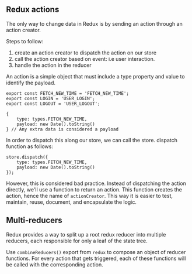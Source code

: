 ## Redux actions
The only way to change data in Redux is by sending an action through an action creator.

Steps to follow:
1. create an action creator to dispatch the action on our store
2. call the action creator based on event: i.e user interaction.
3. handle the action in the reducer



An action is a simple object that must include a type property and value to identify the payload.

    export const FETCH_NEW_TIME = 'FETCH_NEW_TIME';
    export const LOGIN = 'USER_LOGIN';
    export const LOGOUT = 'USER_LOGOUT';

    {
        type: types.FETCH_NEW_TIME,
        payload: new Date().toString()
    } // Any extra data is considered a payload

In order to dispatch this along our store, we can call the store. dispatch function as follows:

    store.dispatch({
        type: types.FETCH_NEW_TIME, 
        payload: new Date().toString()
    });

However, this is considered bad practice.
Instead of dispatching the action directly, we'll use a function to return an action. This function creates the action, hence the name of `actionCreator`. This way it is easier to test, maintain, reuse, document, and encapsulate the logic.

## Multi-reducers

Redux provides a way to split up a root redux reducer into multiple reducers, each responsible for only a leaf of the state tree.

Use `combineReducers()` export from `redux` to compose an object of reducer functions.
For every action that gets triggered, each of these functions will be called with the corresponding action.
